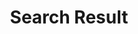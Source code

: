 ---
title: "Search Result"
# meta description
description: "this is meta description"
# page title background image
bg_image: "https://tvax1.sinaimg.cn/large/ad5fbf65gy1gj6tgx26vzj20rs0iqwii.jpg"
---